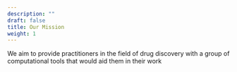```yaml
---
description: ""
draft: false
title: Our Mission
weight: 1
---
```


We aim to provide practitioners in the field of drug discovery with a group of computational tools that would aid them in their work